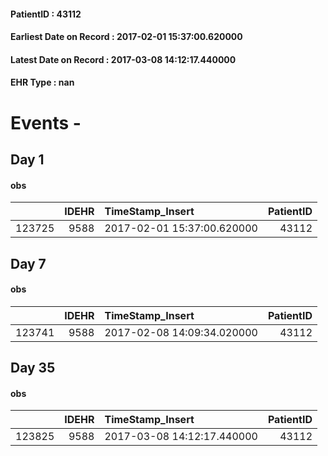 
#### PatientID : 43112
#### Earliest Date on Record : 2017-02-01 15:37:00.620000
#### Latest Date on Record : 2017-03-08 14:12:17.440000
#### EHR Type : nan

# Events - 

## Day 1

#### obs
|        |   IDEHR | TimeStamp_Insert           |   PatientID |
|-------:|--------:|:---------------------------|------------:|
| 123725 |    9588 | 2017-02-01 15:37:00.620000 |       43112 |


## Day 7

#### obs
|        |   IDEHR | TimeStamp_Insert           |   PatientID |
|-------:|--------:|:---------------------------|------------:|
| 123741 |    9588 | 2017-02-08 14:09:34.020000 |       43112 |


## Day 35

#### obs
|        |   IDEHR | TimeStamp_Insert           |   PatientID |
|-------:|--------:|:---------------------------|------------:|
| 123825 |    9588 | 2017-03-08 14:12:17.440000 |       43112 |


